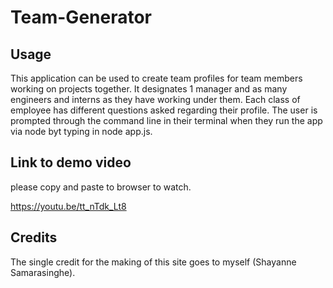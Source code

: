# Team-Generator



## Usage 

This application can be used to create team profiles for team members working on projects together. It designates 1 manager and as many engineers and interns as they have working under them. Each class of employee has different questions asked regarding their profile. The user is prompted through the command line in their terminal when they run the app via node byt typing in node app.js. 


## Link to demo video
please copy and paste to browser to watch. 

https://youtu.be/tt_nTdk_Lt8



## Credits

The single credit for the making of this site goes to myself (Shayanne Samarasinghe). 



